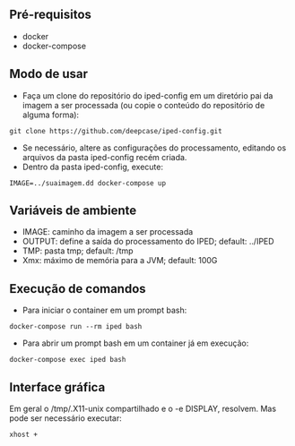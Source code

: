 ## Pré-requisitos

- docker
- docker-compose

## Modo de usar

- Faça um clone do repositório do iped-config em um diretório pai da imagem a ser processada (ou copie o conteúdo do repositório de alguma forma):
```
git clone https://github.com/deepcase/iped-config.git
```
- Se necessário, altere as configurações do processamento, editando os arquivos da pasta iped-config recém criada.
- Dentro da pasta iped-config, execute:
```
IMAGE=../suaimagem.dd docker-compose up
```

## Variáveis de ambiente
- IMAGE: caminho da imagem a ser processada
- OUTPUT: define a saída do processamento do IPED; default: ../IPED
- TMP: pasta tmp; default: /tmp
- Xmx: máximo de memória para a JVM; default: 100G

## Execução de comandos
- Para iniciar o container em um prompt bash:
```
docker-compose run --rm iped bash
```

- Para abrir um prompt bash em um container já em execução:
```
docker-compose exec iped bash
```

## Interface gráfica

Em geral o /tmp/.X11-unix compartilhado e o -e DISPLAY, resolvem.
Mas pode ser necessário executar:
```
xhost +
```

